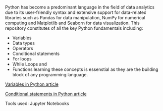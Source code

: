 Python has become a predominant language in the field of data analytics due to its user-friendly syntax and extensive support for data-related libraries such as Pandas for data manipulation, NumPy for numerical computing and Matplotlib and Seaborn for data visualization. This repository constitutes of all the key Python fundamentals including:
* Variables
* Data types
* Operators
* Conditional statements
* For loops
* While Loops and
* Functions
learning these concepts is essenstial as they are the building block of any programming language.

[Variables in Python article](https://medium.com/@dianainjelwa/variables-in-python-2dc361e98317)

[Conditional statements in Python article](https://medium.com/@dianainjelwa/conditional-statements-in-python-8e8467558f68)

Tools used: Jupyter Notebooks
